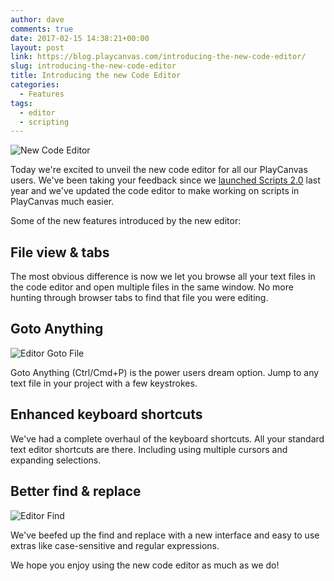 ```yaml
---
author: dave
comments: true
date: 2017-02-15 14:38:21+00:00
layout: post
link: https://blog.playcanvas.com/introducing-the-new-code-editor/
slug: introducing-the-new-code-editor
title: Introducing the new Code Editor
categories:
  - Features
tags:
  - editor
  - scripting
---
```


![New Code Editor](/img/code-editor-new.jpg)

Today we're excited to unveil the new code editor for all our PlayCanvas users. We've been taking your feedback since we [launched Scripts 2.0](https://blog.playcanvas.com/playcanvas-scripts-2-0/) last year and we've updated the code editor to make working on scripts in PlayCanvas much easier.

Some of the new features introduced by the new editor:

## File view & tabs

The most obvious difference is now we let you browse all your text files in the code editor and open multiple files in the same window. No more hunting through browser tabs to find that file you were editing.

## Goto Anything

![Editor Goto File](/img/code-editor-goto-file.gif)

Goto Anything (Ctrl/Cmd+P) is the power users dream option. Jump to any text file in your project with a few keystrokes.

## Enhanced keyboard shortcuts

We've had a complete overhaul of the keyboard shortcuts. All your standard text editor shortcuts are there. Including using multiple cursors and expanding selections.

## Better find & replace

![Editor Find](/img/code-editor-find.gif)

We've beefed up the find and replace with a new interface and easy to use extras like case-sensitive and regular expressions.

We hope you enjoy using the new code editor as much as we do!
